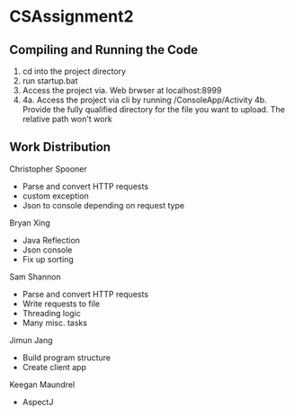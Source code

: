 # CSAssignment2

## Compiling and Running the Code
1. cd into the project directory
2. run startup.bat
3. Access the project via. Web brwser at localhost:8999
4. 4a. Access the project via cli by running /ConsoleApp/Activity
4b. Provide the fully qualified directory for the file you want to upload. The relative path won't work

## Work Distribution
Christopher Spooner
- Parse and convert HTTP requests
- custom exception
- Json to console depending on request type

Bryan Xing
- Java Reflection
- Json console
- Fix up sorting

Sam Shannon
- Parse and convert HTTP requests
- Write requests to file
- Threading logic
- Many misc. tasks

Jimun Jang
- Build program structure
- Create client app

Keegan Maundrel
- AspectJ
